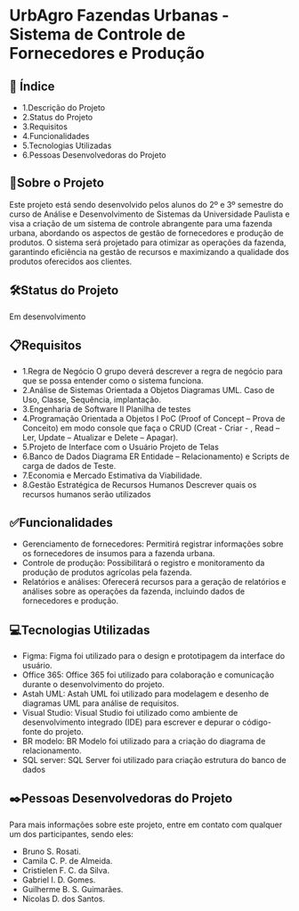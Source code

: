 # UrbAgro Fazendas Urbanas - Sistema de Controle de Fornecedores e Produção 

## 🚀 Índice
- 1.Descrição do Projeto
- 2.Status do Projeto
- 3.Requisitos
- 4.Funcionalidades
- 5.Tecnologias Utilizadas
- 6.Pessoas Desenvolvedoras do Projeto

## 📄Sobre o Projeto
Este projeto está sendo desenvolvido pelos alunos do 2º e 3º semestre do curso de Análise e Desenvolvimento de Sistemas da Universidade Paulista e visa a criação de um sistema de controle abrangente para uma fazenda urbana, abordando os aspectos de gestão de fornecedores e produção de produtos. O sistema será projetado para otimizar as operações da fazenda, garantindo eficiência na gestão de recursos e maximizando a qualidade dos produtos oferecidos aos clientes.


## 🛠️Status do Projeto
Em desenvolvimento

## 📋Requisitos

- 1.Regra de Negócio 
O grupo deverá descrever a regra de negócio para que se possa entender como o sistema funciona.
- 2.Análise de Sistemas Orientada a Objetos 
Diagramas UML. Caso de Uso, Classe, Sequência, implantação.
- 3.Engenharia de Software II 
Planilha de testes
- 4.Programação Orientada a Objetos I 
PoC (Proof of Concept – Prova de Conceito) em modo console que faça o CRUD (Creat - Criar - , Read – Ler, Update – Atualizar e Delete – Apagar).
- 5.Projeto de Interface com o Usuário 
Projeto de Telas
- 6.Banco de Dados 
Diagrama ER Entidade – Relacionamento) e Scripts de carga de dados de Teste.
- 7.Economia e Mercado 
Estimativa da Viabilidade.
- 8.Gestão Estratégica de Recursos Humanos 
Descrever quais os recursos humanos serão utilizados

## ✅Funcionalidades
- Gerenciamento de fornecedores: Permitirá registrar informações sobre os fornecedores de insumos para a fazenda urbana.
- Controle de produção: Possibilitará o registro e monitoramento da produção de produtos agrícolas pela fazenda.
- Relatórios e análises: Oferecerá recursos para a geração de relatórios e análises sobre as operações da fazenda, incluindo dados de fornecedores e produção.

## 💻Tecnologias Utilizadas

- Figma: Figma foi utilizado para o design e prototipagem da interface do usuário.
- Office 365: Office 365 foi utilizado para colaboração e comunicação durante o desenvolvimento do projeto.
- Astah UML: Astah UML foi utilizado para modelagem e desenho de diagramas UML para análise de requisitos.
- Visual Studio: Visual Studio foi utilizado como ambiente de desenvolvimento integrado (IDE) para escrever e depurar o código-fonte do projeto.
- BR modelo: BR Modelo foi utilizado para a criação do diagrama de relacionamento.
-  SQL server: SQL Server foi utilizado para criação estrutura do banco de dados

## ✒️Pessoas Desenvolvedoras do Projeto

Para mais informações sobre este projeto, entre em contato com qualquer um dos participantes, sendo eles:

- Bruno S. Rosati.
- Camila C. P. de Almeida.
- Cristielen F. C. da Silva.
- Gabriel I. D. Gomes.
- Guilherme B. S. Guimarães.
- Nicolas D. dos Santos.




